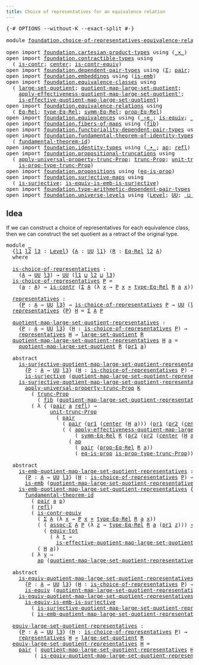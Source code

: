 ```yaml
---
title: Choice of representatives for an equivalence relation
---
```


<pre class="Agda"><a id="79" class="Symbol">{-#</a> <a id="83" class="Keyword">OPTIONS</a> <a id="91" class="Pragma">--without-K</a> <a id="103" class="Pragma">--exact-split</a> <a id="117" class="Symbol">#-}</a>

<a id="122" class="Keyword">module</a> <a id="129" href="foundation.choice-of-representatives-equivalence-relation.html" class="Module">foundation.choice-of-representatives-equivalence-relation</a> <a id="187" class="Keyword">where</a>

<a id="194" class="Keyword">open</a> <a id="199" class="Keyword">import</a> <a id="206" href="foundation.cartesian-product-types.html" class="Module">foundation.cartesian-product-types</a> <a id="241" class="Keyword">using</a> <a id="247" class="Symbol">(</a><a id="248" href="foundation-core.cartesian-product-types.html#590" class="Function Operator">_×_</a><a id="251" class="Symbol">)</a>
<a id="253" class="Keyword">open</a> <a id="258" class="Keyword">import</a> <a id="265" href="foundation.contractible-types.html" class="Module">foundation.contractible-types</a> <a id="295" class="Keyword">using</a>
  <a id="303" class="Symbol">(</a> <a id="305" href="foundation-core.contractible-types.html#1006" class="Function">is-contr</a><a id="313" class="Symbol">;</a> <a id="315" href="foundation-core.contractible-types.html#1098" class="Function">center</a><a id="321" class="Symbol">;</a> <a id="323" href="foundation-core.contractible-types.html#3304" class="Function">is-contr-equiv</a><a id="337" class="Symbol">)</a>
<a id="339" class="Keyword">open</a> <a id="344" class="Keyword">import</a> <a id="351" href="foundation.dependent-pair-types.html" class="Module">foundation.dependent-pair-types</a> <a id="383" class="Keyword">using</a> <a id="389" class="Symbol">(</a><a id="390" href="foundation-core.dependent-pair-types.html#515" class="Record">Σ</a><a id="391" class="Symbol">;</a> <a id="393" href="foundation-core.dependent-pair-types.html#588" class="InductiveConstructor">pair</a><a id="397" class="Symbol">;</a> <a id="399" href="foundation-core.dependent-pair-types.html#605" class="Field">pr1</a><a id="402" class="Symbol">;</a> <a id="404" href="foundation-core.dependent-pair-types.html#617" class="Field">pr2</a><a id="407" class="Symbol">)</a>
<a id="409" class="Keyword">open</a> <a id="414" class="Keyword">import</a> <a id="421" href="foundation.embeddings.html" class="Module">foundation.embeddings</a> <a id="443" class="Keyword">using</a> <a id="449" class="Symbol">(</a><a id="450" href="foundation-core.embeddings.html#992" class="Function">is-emb</a><a id="456" class="Symbol">)</a>
<a id="458" class="Keyword">open</a> <a id="463" class="Keyword">import</a> <a id="470" href="foundation.equivalence-classes.html" class="Module">foundation.equivalence-classes</a> <a id="501" class="Keyword">using</a>
  <a id="509" class="Symbol">(</a> <a id="511" href="foundation.equivalence-classes.html#2783" class="Function">large-set-quotient</a><a id="529" class="Symbol">;</a> <a id="531" href="foundation.equivalence-classes.html#2869" class="Function">quotient-map-large-set-quotient</a><a id="562" class="Symbol">;</a>
    <a id="568" href="foundation.equivalence-classes.html#7992" class="Function">apply-effectiveness-quotient-map-large-set-quotient&#39;</a><a id="620" class="Symbol">;</a>
    <a id="626" href="foundation.equivalence-classes.html#7370" class="Function">is-effective-quotient-map-large-set-quotient</a><a id="670" class="Symbol">)</a>
<a id="672" class="Keyword">open</a> <a id="677" class="Keyword">import</a> <a id="684" href="foundation.equivalence-relations.html" class="Module">foundation.equivalence-relations</a> <a id="717" class="Keyword">using</a>
  <a id="725" class="Symbol">(</a> <a id="727" href="foundation.equivalence-relations.html#970" class="Function">Eq-Rel</a><a id="733" class="Symbol">;</a> <a id="735" href="foundation.equivalence-relations.html#1187" class="Function">type-Eq-Rel</a><a id="746" class="Symbol">;</a> <a id="748" href="foundation.equivalence-relations.html#1842" class="Function">symm-Eq-Rel</a><a id="759" class="Symbol">;</a> <a id="761" href="foundation.equivalence-relations.html#1094" class="Function">prop-Eq-Rel</a><a id="772" class="Symbol">)</a>
<a id="774" class="Keyword">open</a> <a id="779" class="Keyword">import</a> <a id="786" href="foundation.equivalences.html" class="Module">foundation.equivalences</a> <a id="810" class="Keyword">using</a> <a id="816" class="Symbol">(</a><a id="817" href="foundation-core.equivalences.html#7869" class="Function Operator">_∘e_</a><a id="821" class="Symbol">;</a> <a id="823" href="foundation-core.equivalences.html#1556" class="Function">is-equiv</a><a id="831" class="Symbol">;</a> <a id="833" href="foundation-core.equivalences.html#1621" class="Function Operator">_≃_</a><a id="836" class="Symbol">)</a>
<a id="838" class="Keyword">open</a> <a id="843" class="Keyword">import</a> <a id="850" href="foundation.fibers-of-maps.html" class="Module">foundation.fibers-of-maps</a> <a id="876" class="Keyword">using</a> <a id="882" class="Symbol">(</a><a id="883" href="foundation-core.fibers-of-maps.html#942" class="Function">fib</a><a id="886" class="Symbol">)</a>
<a id="888" class="Keyword">open</a> <a id="893" class="Keyword">import</a> <a id="900" href="foundation.functoriality-dependent-pair-types.html" class="Module">foundation.functoriality-dependent-pair-types</a> <a id="946" class="Keyword">using</a> <a id="952" class="Symbol">(</a><a id="953" href="foundation-core.functoriality-dependent-pair-types.html#6817" class="Function">equiv-tot</a><a id="962" class="Symbol">)</a>
<a id="964" class="Keyword">open</a> <a id="969" class="Keyword">import</a> <a id="976" href="foundation.fundamental-theorem-of-identity-types.html" class="Module">foundation.fundamental-theorem-of-identity-types</a> <a id="1025" class="Keyword">using</a>
  <a id="1033" class="Symbol">(</a> <a id="1035" href="foundation-core.fundamental-theorem-of-identity-types.html#1904" class="Function">fundamental-theorem-id</a><a id="1057" class="Symbol">)</a>
<a id="1059" class="Keyword">open</a> <a id="1064" class="Keyword">import</a> <a id="1071" href="foundation.identity-types.html" class="Module">foundation.identity-types</a> <a id="1097" class="Keyword">using</a> <a id="1103" class="Symbol">(</a><a id="1104" href="foundation-core.identity-types.html#2425" class="Function Operator">_∙_</a><a id="1107" class="Symbol">;</a> <a id="1109" href="foundation-core.identity-types.html#4003" class="Function">ap</a><a id="1111" class="Symbol">;</a> <a id="1113" href="foundation-core.identity-types.html#1820" class="InductiveConstructor">refl</a><a id="1117" class="Symbol">)</a>
<a id="1119" class="Keyword">open</a> <a id="1124" class="Keyword">import</a> <a id="1131" href="foundation.propositional-truncations.html" class="Module">foundation.propositional-truncations</a> <a id="1168" class="Keyword">using</a>
  <a id="1176" class="Symbol">(</a> <a id="1178" href="foundation.propositional-truncations.html#5611" class="Function">apply-universal-property-trunc-Prop</a><a id="1213" class="Symbol">;</a> <a id="1215" href="foundation.propositional-truncations.html#2546" class="Function">trunc-Prop</a><a id="1225" class="Symbol">;</a> <a id="1227" href="foundation.propositional-truncations.html#2132" class="Function">unit-trunc-Prop</a><a id="1242" class="Symbol">;</a>
    <a id="1248" href="foundation.propositional-truncations.html#2227" class="Function">is-prop-type-trunc-Prop</a><a id="1271" class="Symbol">)</a>
<a id="1273" class="Keyword">open</a> <a id="1278" class="Keyword">import</a> <a id="1285" href="foundation.propositions.html" class="Module">foundation.propositions</a> <a id="1309" class="Keyword">using</a> <a id="1315" class="Symbol">(</a><a id="1316" href="foundation-core.propositions.html#2719" class="Function">eq-is-prop</a><a id="1326" class="Symbol">)</a>
<a id="1328" class="Keyword">open</a> <a id="1333" class="Keyword">import</a> <a id="1340" href="foundation.surjective-maps.html" class="Module">foundation.surjective-maps</a> <a id="1367" class="Keyword">using</a>
  <a id="1375" class="Symbol">(</a> <a id="1377" href="foundation.surjective-maps.html#1919" class="Function">is-surjective</a><a id="1390" class="Symbol">;</a> <a id="1392" href="foundation.surjective-maps.html#6400" class="Function">is-equiv-is-emb-is-surjective</a><a id="1421" class="Symbol">)</a>
<a id="1423" class="Keyword">open</a> <a id="1428" class="Keyword">import</a> <a id="1435" href="foundation.type-arithmetic-dependent-pair-types.html" class="Module">foundation.type-arithmetic-dependent-pair-types</a> <a id="1483" class="Keyword">using</a> <a id="1489" class="Symbol">(</a><a id="1490" href="foundation-core.type-arithmetic-dependent-pair-types.html#5675" class="Function">assoc-Σ</a><a id="1497" class="Symbol">)</a>
<a id="1499" class="Keyword">open</a> <a id="1504" class="Keyword">import</a> <a id="1511" href="foundation.universe-levels.html" class="Module">foundation.universe-levels</a> <a id="1538" class="Keyword">using</a> <a id="1544" class="Symbol">(</a><a id="1545" href="Agda.Primitive.html#597" class="Postulate">Level</a><a id="1550" class="Symbol">;</a> <a id="1552" href="foundation-core.universe-levels.html#235" class="Primitive">UU</a><a id="1554" class="Symbol">;</a> <a id="1556" href="Agda.Primitive.html#810" class="Primitive Operator">_⊔_</a><a id="1559" class="Symbol">)</a>
</pre>
## Idea

If we can construct a choice of representatives for each equivalence class, then we can construct the set quotient as a retract of the original type.

<pre class="Agda"><a id="1734" class="Keyword">module</a> <a id="1741" href="foundation.choice-of-representatives-equivalence-relation.html#1741" class="Module">_</a>
  <a id="1745" class="Symbol">{</a><a id="1746" href="foundation.choice-of-representatives-equivalence-relation.html#1746" class="Bound">l1</a> <a id="1749" href="foundation.choice-of-representatives-equivalence-relation.html#1749" class="Bound">l2</a> <a id="1752" href="foundation.choice-of-representatives-equivalence-relation.html#1752" class="Bound">l3</a> <a id="1755" class="Symbol">:</a> <a id="1757" href="Agda.Primitive.html#597" class="Postulate">Level</a><a id="1762" class="Symbol">}</a> <a id="1764" class="Symbol">{</a><a id="1765" href="foundation.choice-of-representatives-equivalence-relation.html#1765" class="Bound">A</a> <a id="1767" class="Symbol">:</a> <a id="1769" href="foundation-core.universe-levels.html#235" class="Primitive">UU</a> <a id="1772" href="foundation.choice-of-representatives-equivalence-relation.html#1746" class="Bound">l1</a><a id="1774" class="Symbol">}</a> <a id="1776" class="Symbol">(</a><a id="1777" href="foundation.choice-of-representatives-equivalence-relation.html#1777" class="Bound">R</a> <a id="1779" class="Symbol">:</a> <a id="1781" href="foundation.equivalence-relations.html#970" class="Function">Eq-Rel</a> <a id="1788" href="foundation.choice-of-representatives-equivalence-relation.html#1749" class="Bound">l2</a> <a id="1791" href="foundation.choice-of-representatives-equivalence-relation.html#1765" class="Bound">A</a><a id="1792" class="Symbol">)</a>
  <a id="1796" class="Keyword">where</a>
    
  <a id="1809" href="foundation.choice-of-representatives-equivalence-relation.html#1809" class="Function">is-choice-of-representatives</a> <a id="1838" class="Symbol">:</a>
    <a id="1844" class="Symbol">(</a><a id="1845" href="foundation.choice-of-representatives-equivalence-relation.html#1765" class="Bound">A</a> <a id="1847" class="Symbol">→</a> <a id="1849" href="foundation-core.universe-levels.html#235" class="Primitive">UU</a> <a id="1852" href="foundation.choice-of-representatives-equivalence-relation.html#1752" class="Bound">l3</a><a id="1854" class="Symbol">)</a> <a id="1856" class="Symbol">→</a> <a id="1858" href="foundation-core.universe-levels.html#235" class="Primitive">UU</a> <a id="1861" class="Symbol">(</a><a id="1862" href="foundation.choice-of-representatives-equivalence-relation.html#1746" class="Bound">l1</a> <a id="1865" href="Agda.Primitive.html#810" class="Primitive Operator">⊔</a> <a id="1867" href="foundation.choice-of-representatives-equivalence-relation.html#1749" class="Bound">l2</a> <a id="1870" href="Agda.Primitive.html#810" class="Primitive Operator">⊔</a> <a id="1872" href="foundation.choice-of-representatives-equivalence-relation.html#1752" class="Bound">l3</a><a id="1874" class="Symbol">)</a>
  <a id="1878" href="foundation.choice-of-representatives-equivalence-relation.html#1809" class="Function">is-choice-of-representatives</a> <a id="1907" href="foundation.choice-of-representatives-equivalence-relation.html#1907" class="Bound">P</a> <a id="1909" class="Symbol">=</a>
    <a id="1915" class="Symbol">(</a><a id="1916" href="foundation.choice-of-representatives-equivalence-relation.html#1916" class="Bound">a</a> <a id="1918" class="Symbol">:</a> <a id="1920" href="foundation.choice-of-representatives-equivalence-relation.html#1765" class="Bound">A</a><a id="1921" class="Symbol">)</a> <a id="1923" class="Symbol">→</a> <a id="1925" href="foundation-core.contractible-types.html#1006" class="Function">is-contr</a> <a id="1934" class="Symbol">(</a><a id="1935" href="foundation-core.dependent-pair-types.html#515" class="Record">Σ</a> <a id="1937" href="foundation.choice-of-representatives-equivalence-relation.html#1765" class="Bound">A</a> <a id="1939" class="Symbol">(λ</a> <a id="1942" href="foundation.choice-of-representatives-equivalence-relation.html#1942" class="Bound">x</a> <a id="1944" class="Symbol">→</a> <a id="1946" href="foundation.choice-of-representatives-equivalence-relation.html#1907" class="Bound">P</a> <a id="1948" href="foundation.choice-of-representatives-equivalence-relation.html#1942" class="Bound">x</a> <a id="1950" href="foundation-core.cartesian-product-types.html#590" class="Function Operator">×</a> <a id="1952" href="foundation.equivalence-relations.html#1187" class="Function">type-Eq-Rel</a> <a id="1964" href="foundation.choice-of-representatives-equivalence-relation.html#1777" class="Bound">R</a> <a id="1966" href="foundation.choice-of-representatives-equivalence-relation.html#1916" class="Bound">a</a> <a id="1968" href="foundation.choice-of-representatives-equivalence-relation.html#1942" class="Bound">x</a><a id="1969" class="Symbol">))</a>
  
  <a id="1977" href="foundation.choice-of-representatives-equivalence-relation.html#1977" class="Function">representatives</a> <a id="1993" class="Symbol">:</a>
    <a id="1999" class="Symbol">{</a><a id="2000" href="foundation.choice-of-representatives-equivalence-relation.html#2000" class="Bound">P</a> <a id="2002" class="Symbol">:</a> <a id="2004" href="foundation.choice-of-representatives-equivalence-relation.html#1765" class="Bound">A</a> <a id="2006" class="Symbol">→</a> <a id="2008" href="foundation-core.universe-levels.html#235" class="Primitive">UU</a> <a id="2011" href="foundation.choice-of-representatives-equivalence-relation.html#1752" class="Bound">l3</a><a id="2013" class="Symbol">}</a> <a id="2015" class="Symbol">→</a> <a id="2017" href="foundation.choice-of-representatives-equivalence-relation.html#1809" class="Function">is-choice-of-representatives</a> <a id="2046" href="foundation.choice-of-representatives-equivalence-relation.html#2000" class="Bound">P</a> <a id="2048" class="Symbol">→</a> <a id="2050" href="foundation-core.universe-levels.html#235" class="Primitive">UU</a> <a id="2053" class="Symbol">(</a><a id="2054" href="foundation.choice-of-representatives-equivalence-relation.html#1746" class="Bound">l1</a> <a id="2057" href="Agda.Primitive.html#810" class="Primitive Operator">⊔</a> <a id="2059" href="foundation.choice-of-representatives-equivalence-relation.html#1752" class="Bound">l3</a><a id="2061" class="Symbol">)</a>
  <a id="2065" href="foundation.choice-of-representatives-equivalence-relation.html#1977" class="Function">representatives</a> <a id="2081" class="Symbol">{</a><a id="2082" href="foundation.choice-of-representatives-equivalence-relation.html#2082" class="Bound">P</a><a id="2083" class="Symbol">}</a> <a id="2085" href="foundation.choice-of-representatives-equivalence-relation.html#2085" class="Bound">H</a> <a id="2087" class="Symbol">=</a> <a id="2089" href="foundation-core.dependent-pair-types.html#515" class="Record">Σ</a> <a id="2091" href="foundation.choice-of-representatives-equivalence-relation.html#1765" class="Bound">A</a> <a id="2093" href="foundation.choice-of-representatives-equivalence-relation.html#2082" class="Bound">P</a>
  
  <a id="2100" href="foundation.choice-of-representatives-equivalence-relation.html#2100" class="Function">quotient-map-large-set-quotient-representatives</a> <a id="2148" class="Symbol">:</a>
    <a id="2154" class="Symbol">{</a><a id="2155" href="foundation.choice-of-representatives-equivalence-relation.html#2155" class="Bound">P</a> <a id="2157" class="Symbol">:</a> <a id="2159" href="foundation.choice-of-representatives-equivalence-relation.html#1765" class="Bound">A</a> <a id="2161" class="Symbol">→</a> <a id="2163" href="foundation-core.universe-levels.html#235" class="Primitive">UU</a> <a id="2166" href="foundation.choice-of-representatives-equivalence-relation.html#1752" class="Bound">l3</a><a id="2168" class="Symbol">}</a> <a id="2170" class="Symbol">(</a><a id="2171" href="foundation.choice-of-representatives-equivalence-relation.html#2171" class="Bound">H</a> <a id="2173" class="Symbol">:</a> <a id="2175" href="foundation.choice-of-representatives-equivalence-relation.html#1809" class="Function">is-choice-of-representatives</a> <a id="2204" href="foundation.choice-of-representatives-equivalence-relation.html#2155" class="Bound">P</a><a id="2205" class="Symbol">)</a> <a id="2207" class="Symbol">→</a>
    <a id="2213" href="foundation.choice-of-representatives-equivalence-relation.html#1977" class="Function">representatives</a> <a id="2229" href="foundation.choice-of-representatives-equivalence-relation.html#2171" class="Bound">H</a> <a id="2231" class="Symbol">→</a> <a id="2233" href="foundation.equivalence-classes.html#2783" class="Function">large-set-quotient</a> <a id="2252" href="foundation.choice-of-representatives-equivalence-relation.html#1777" class="Bound">R</a>
  <a id="2256" href="foundation.choice-of-representatives-equivalence-relation.html#2100" class="Function">quotient-map-large-set-quotient-representatives</a> <a id="2304" href="foundation.choice-of-representatives-equivalence-relation.html#2304" class="Bound">H</a> <a id="2306" href="foundation.choice-of-representatives-equivalence-relation.html#2306" class="Bound">a</a> <a id="2308" class="Symbol">=</a>
    <a id="2314" href="foundation.equivalence-classes.html#2869" class="Function">quotient-map-large-set-quotient</a> <a id="2346" href="foundation.choice-of-representatives-equivalence-relation.html#1777" class="Bound">R</a> <a id="2348" class="Symbol">(</a><a id="2349" href="foundation-core.dependent-pair-types.html#605" class="Field">pr1</a> <a id="2353" href="foundation.choice-of-representatives-equivalence-relation.html#2306" class="Bound">a</a><a id="2354" class="Symbol">)</a>

  <a id="2359" class="Keyword">abstract</a>
    <a id="2372" href="foundation.choice-of-representatives-equivalence-relation.html#2372" class="Function">is-surjective-quotient-map-large-set-quotient-representatives</a> <a id="2434" class="Symbol">:</a>
      <a id="2442" class="Symbol">{</a><a id="2443" href="foundation.choice-of-representatives-equivalence-relation.html#2443" class="Bound">P</a> <a id="2445" class="Symbol">:</a> <a id="2447" href="foundation.choice-of-representatives-equivalence-relation.html#1765" class="Bound">A</a> <a id="2449" class="Symbol">→</a> <a id="2451" href="foundation-core.universe-levels.html#235" class="Primitive">UU</a> <a id="2454" href="foundation.choice-of-representatives-equivalence-relation.html#1752" class="Bound">l3</a><a id="2456" class="Symbol">}</a> <a id="2458" class="Symbol">(</a><a id="2459" href="foundation.choice-of-representatives-equivalence-relation.html#2459" class="Bound">H</a> <a id="2461" class="Symbol">:</a> <a id="2463" href="foundation.choice-of-representatives-equivalence-relation.html#1809" class="Function">is-choice-of-representatives</a> <a id="2492" href="foundation.choice-of-representatives-equivalence-relation.html#2443" class="Bound">P</a><a id="2493" class="Symbol">)</a> <a id="2495" class="Symbol">→</a>
      <a id="2503" href="foundation.surjective-maps.html#1919" class="Function">is-surjective</a> <a id="2517" class="Symbol">(</a><a id="2518" href="foundation.choice-of-representatives-equivalence-relation.html#2100" class="Function">quotient-map-large-set-quotient-representatives</a> <a id="2566" href="foundation.choice-of-representatives-equivalence-relation.html#2459" class="Bound">H</a><a id="2567" class="Symbol">)</a>
    <a id="2573" href="foundation.choice-of-representatives-equivalence-relation.html#2372" class="Function">is-surjective-quotient-map-large-set-quotient-representatives</a> <a id="2635" href="foundation.choice-of-representatives-equivalence-relation.html#2635" class="Bound">H</a> <a id="2637" class="Symbol">(</a><a id="2638" href="foundation-core.dependent-pair-types.html#588" class="InductiveConstructor">pair</a> <a id="2643" href="foundation.choice-of-representatives-equivalence-relation.html#2643" class="Bound">Q</a> <a id="2645" href="foundation.choice-of-representatives-equivalence-relation.html#2645" class="Bound">K</a><a id="2646" class="Symbol">)</a> <a id="2648" class="Symbol">=</a>
      <a id="2656" href="foundation.propositional-truncations.html#5611" class="Function">apply-universal-property-trunc-Prop</a> <a id="2692" href="foundation.choice-of-representatives-equivalence-relation.html#2645" class="Bound">K</a>
        <a id="2702" class="Symbol">(</a> <a id="2704" href="foundation.propositional-truncations.html#2546" class="Function">trunc-Prop</a>
          <a id="2725" class="Symbol">(</a> <a id="2727" href="foundation-core.fibers-of-maps.html#942" class="Function">fib</a> <a id="2731" class="Symbol">(</a><a id="2732" href="foundation.choice-of-representatives-equivalence-relation.html#2100" class="Function">quotient-map-large-set-quotient-representatives</a> <a id="2780" href="foundation.choice-of-representatives-equivalence-relation.html#2635" class="Bound">H</a><a id="2781" class="Symbol">)</a> <a id="2783" class="Symbol">(</a><a id="2784" href="foundation-core.dependent-pair-types.html#588" class="InductiveConstructor">pair</a> <a id="2789" href="foundation.choice-of-representatives-equivalence-relation.html#2643" class="Bound">Q</a> <a id="2791" href="foundation.choice-of-representatives-equivalence-relation.html#2645" class="Bound">K</a><a id="2792" class="Symbol">)))</a>
        <a id="2804" class="Symbol">(</a> <a id="2806" class="Symbol">λ</a> <a id="2808" class="Symbol">{</a> <a id="2810" class="Symbol">(</a><a id="2811" href="foundation-core.dependent-pair-types.html#588" class="InductiveConstructor">pair</a> <a id="2816" href="foundation.choice-of-representatives-equivalence-relation.html#2816" class="Bound">a</a> <a id="2818" href="foundation-core.identity-types.html#1820" class="InductiveConstructor">refl</a><a id="2822" class="Symbol">)</a> <a id="2824" class="Symbol">→</a>
              <a id="2840" href="foundation.propositional-truncations.html#2132" class="Function">unit-trunc-Prop</a>
                <a id="2872" class="Symbol">(</a> <a id="2874" href="foundation-core.dependent-pair-types.html#588" class="InductiveConstructor">pair</a>
                  <a id="2897" class="Symbol">(</a> <a id="2899" href="foundation-core.dependent-pair-types.html#588" class="InductiveConstructor">pair</a> <a id="2904" class="Symbol">(</a><a id="2905" href="foundation-core.dependent-pair-types.html#605" class="Field">pr1</a> <a id="2909" class="Symbol">(</a><a id="2910" href="foundation-core.contractible-types.html#1098" class="Function">center</a> <a id="2917" class="Symbol">(</a><a id="2918" href="foundation.choice-of-representatives-equivalence-relation.html#2635" class="Bound">H</a> <a id="2920" href="foundation.choice-of-representatives-equivalence-relation.html#2816" class="Bound">a</a><a id="2921" class="Symbol">)))</a> <a id="2925" class="Symbol">(</a><a id="2926" href="foundation-core.dependent-pair-types.html#605" class="Field">pr1</a> <a id="2930" class="Symbol">(</a><a id="2931" href="foundation-core.dependent-pair-types.html#617" class="Field">pr2</a> <a id="2935" class="Symbol">(</a><a id="2936" href="foundation-core.contractible-types.html#1098" class="Function">center</a> <a id="2943" class="Symbol">(</a><a id="2944" href="foundation.choice-of-representatives-equivalence-relation.html#2635" class="Bound">H</a> <a id="2946" href="foundation.choice-of-representatives-equivalence-relation.html#2816" class="Bound">a</a><a id="2947" class="Symbol">)))))</a>
                  <a id="2971" class="Symbol">(</a> <a id="2973" class="Symbol">(</a> <a id="2975" href="foundation.equivalence-classes.html#7992" class="Function">apply-effectiveness-quotient-map-large-set-quotient&#39;</a> <a id="3028" href="foundation.choice-of-representatives-equivalence-relation.html#1777" class="Bound">R</a>
                      <a id="3052" class="Symbol">(</a> <a id="3054" href="foundation.equivalence-relations.html#1842" class="Function">symm-Eq-Rel</a> <a id="3066" href="foundation.choice-of-representatives-equivalence-relation.html#1777" class="Bound">R</a> <a id="3068" class="Symbol">(</a><a id="3069" href="foundation-core.dependent-pair-types.html#617" class="Field">pr2</a> <a id="3073" class="Symbol">(</a><a id="3074" href="foundation-core.dependent-pair-types.html#617" class="Field">pr2</a> <a id="3078" class="Symbol">(</a><a id="3079" href="foundation-core.contractible-types.html#1098" class="Function">center</a> <a id="3086" class="Symbol">(</a><a id="3087" href="foundation.choice-of-representatives-equivalence-relation.html#2635" class="Bound">H</a> <a id="3089" href="foundation.choice-of-representatives-equivalence-relation.html#2816" class="Bound">a</a><a id="3090" class="Symbol">))))))</a> <a id="3097" href="foundation-core.identity-types.html#2425" class="Function Operator">∙</a>
                    <a id="3119" class="Symbol">(</a> <a id="3121" href="foundation-core.identity-types.html#4003" class="Function">ap</a>
                      <a id="3146" class="Symbol">(</a> <a id="3148" href="foundation-core.dependent-pair-types.html#588" class="InductiveConstructor">pair</a> <a id="3153" class="Symbol">(</a><a id="3154" href="foundation.equivalence-relations.html#1094" class="Function">prop-Eq-Rel</a> <a id="3166" href="foundation.choice-of-representatives-equivalence-relation.html#1777" class="Bound">R</a> <a id="3168" href="foundation.choice-of-representatives-equivalence-relation.html#2816" class="Bound">a</a><a id="3169" class="Symbol">))</a>
                      <a id="3194" class="Symbol">(</a> <a id="3196" href="foundation-core.propositions.html#2719" class="Function">eq-is-prop</a> <a id="3207" href="foundation.propositional-truncations.html#2227" class="Function">is-prop-type-trunc-Prop</a><a id="3230" class="Symbol">))))})</a>

  <a id="3240" class="Keyword">abstract</a>
    <a id="3253" href="foundation.choice-of-representatives-equivalence-relation.html#3253" class="Function">is-emb-quotient-map-large-set-quotient-representatives</a> <a id="3308" class="Symbol">:</a>
      <a id="3316" class="Symbol">{</a><a id="3317" href="foundation.choice-of-representatives-equivalence-relation.html#3317" class="Bound">P</a> <a id="3319" class="Symbol">:</a> <a id="3321" href="foundation.choice-of-representatives-equivalence-relation.html#1765" class="Bound">A</a> <a id="3323" class="Symbol">→</a> <a id="3325" href="foundation-core.universe-levels.html#235" class="Primitive">UU</a> <a id="3328" href="foundation.choice-of-representatives-equivalence-relation.html#1752" class="Bound">l3</a><a id="3330" class="Symbol">}</a> <a id="3332" class="Symbol">(</a><a id="3333" href="foundation.choice-of-representatives-equivalence-relation.html#3333" class="Bound">H</a> <a id="3335" class="Symbol">:</a> <a id="3337" href="foundation.choice-of-representatives-equivalence-relation.html#1809" class="Function">is-choice-of-representatives</a> <a id="3366" href="foundation.choice-of-representatives-equivalence-relation.html#3317" class="Bound">P</a><a id="3367" class="Symbol">)</a> <a id="3369" class="Symbol">→</a>
      <a id="3377" href="foundation-core.embeddings.html#992" class="Function">is-emb</a> <a id="3384" class="Symbol">(</a><a id="3385" href="foundation.choice-of-representatives-equivalence-relation.html#2100" class="Function">quotient-map-large-set-quotient-representatives</a> <a id="3433" href="foundation.choice-of-representatives-equivalence-relation.html#3333" class="Bound">H</a><a id="3434" class="Symbol">)</a>
    <a id="3440" href="foundation.choice-of-representatives-equivalence-relation.html#3253" class="Function">is-emb-quotient-map-large-set-quotient-representatives</a> <a id="3495" class="Symbol">{</a><a id="3496" href="foundation.choice-of-representatives-equivalence-relation.html#3496" class="Bound">P</a><a id="3497" class="Symbol">}</a> <a id="3499" href="foundation.choice-of-representatives-equivalence-relation.html#3499" class="Bound">H</a> <a id="3501" class="Symbol">(</a><a id="3502" href="foundation-core.dependent-pair-types.html#588" class="InductiveConstructor">pair</a> <a id="3507" href="foundation.choice-of-representatives-equivalence-relation.html#3507" class="Bound">a</a> <a id="3509" href="foundation.choice-of-representatives-equivalence-relation.html#3509" class="Bound">p</a><a id="3510" class="Symbol">)</a> <a id="3512" class="Symbol">=</a>
      <a id="3520" href="foundation-core.fundamental-theorem-of-identity-types.html#1904" class="Function">fundamental-theorem-id</a>
        <a id="3551" class="Symbol">(</a> <a id="3553" href="foundation-core.dependent-pair-types.html#588" class="InductiveConstructor">pair</a> <a id="3558" href="foundation.choice-of-representatives-equivalence-relation.html#3507" class="Bound">a</a> <a id="3560" href="foundation.choice-of-representatives-equivalence-relation.html#3509" class="Bound">p</a><a id="3561" class="Symbol">)</a>
        <a id="3571" class="Symbol">(</a> <a id="3573" href="foundation-core.identity-types.html#1820" class="InductiveConstructor">refl</a><a id="3577" class="Symbol">)</a>
        <a id="3587" class="Symbol">(</a> <a id="3589" href="foundation-core.contractible-types.html#3304" class="Function">is-contr-equiv</a>
          <a id="3614" class="Symbol">(</a> <a id="3616" href="foundation-core.dependent-pair-types.html#515" class="Record">Σ</a> <a id="3618" href="foundation.choice-of-representatives-equivalence-relation.html#1765" class="Bound">A</a> <a id="3620" class="Symbol">(λ</a> <a id="3623" href="foundation.choice-of-representatives-equivalence-relation.html#3623" class="Bound">x</a> <a id="3625" class="Symbol">→</a> <a id="3627" href="foundation.choice-of-representatives-equivalence-relation.html#3496" class="Bound">P</a> <a id="3629" href="foundation.choice-of-representatives-equivalence-relation.html#3623" class="Bound">x</a> <a id="3631" href="foundation-core.cartesian-product-types.html#590" class="Function Operator">×</a> <a id="3633" href="foundation.equivalence-relations.html#1187" class="Function">type-Eq-Rel</a> <a id="3645" href="foundation.choice-of-representatives-equivalence-relation.html#1777" class="Bound">R</a> <a id="3647" href="foundation.choice-of-representatives-equivalence-relation.html#3507" class="Bound">a</a> <a id="3649" href="foundation.choice-of-representatives-equivalence-relation.html#3623" class="Bound">x</a><a id="3650" class="Symbol">))</a>
          <a id="3663" class="Symbol">(</a> <a id="3665" class="Symbol">(</a> <a id="3667" href="foundation-core.type-arithmetic-dependent-pair-types.html#5675" class="Function">assoc-Σ</a> <a id="3675" href="foundation.choice-of-representatives-equivalence-relation.html#1765" class="Bound">A</a> <a id="3677" href="foundation.choice-of-representatives-equivalence-relation.html#3496" class="Bound">P</a> <a id="3679" class="Symbol">(λ</a> <a id="3682" href="foundation.choice-of-representatives-equivalence-relation.html#3682" class="Bound">z</a> <a id="3684" class="Symbol">→</a> <a id="3686" href="foundation.equivalence-relations.html#1187" class="Function">type-Eq-Rel</a> <a id="3698" href="foundation.choice-of-representatives-equivalence-relation.html#1777" class="Bound">R</a> <a id="3700" href="foundation.choice-of-representatives-equivalence-relation.html#3507" class="Bound">a</a> <a id="3702" class="Symbol">(</a><a id="3703" href="foundation-core.dependent-pair-types.html#605" class="Field">pr1</a> <a id="3707" href="foundation.choice-of-representatives-equivalence-relation.html#3682" class="Bound">z</a><a id="3708" class="Symbol">)))</a> <a id="3712" href="foundation-core.equivalences.html#7869" class="Function Operator">∘e</a>
            <a id="3727" class="Symbol">(</a> <a id="3729" href="foundation-core.functoriality-dependent-pair-types.html#6817" class="Function">equiv-tot</a>
              <a id="3753" class="Symbol">(</a> <a id="3755" class="Symbol">λ</a> <a id="3757" href="foundation.choice-of-representatives-equivalence-relation.html#3757" class="Bound">t</a> <a id="3759" class="Symbol">→</a>
                <a id="3777" href="foundation.equivalence-classes.html#7370" class="Function">is-effective-quotient-map-large-set-quotient</a> <a id="3822" href="foundation.choice-of-representatives-equivalence-relation.html#1777" class="Bound">R</a> <a id="3824" href="foundation.choice-of-representatives-equivalence-relation.html#3507" class="Bound">a</a> <a id="3826" class="Symbol">(</a><a id="3827" href="foundation-core.dependent-pair-types.html#605" class="Field">pr1</a> <a id="3831" href="foundation.choice-of-representatives-equivalence-relation.html#3757" class="Bound">t</a><a id="3832" class="Symbol">))))</a>
          <a id="3847" class="Symbol">(</a> <a id="3849" href="foundation.choice-of-representatives-equivalence-relation.html#3499" class="Bound">H</a> <a id="3851" href="foundation.choice-of-representatives-equivalence-relation.html#3507" class="Bound">a</a><a id="3852" class="Symbol">))</a>
        <a id="3863" class="Symbol">(</a> <a id="3865" class="Symbol">λ</a> <a id="3867" href="foundation.choice-of-representatives-equivalence-relation.html#3867" class="Bound">y</a> <a id="3869" class="Symbol">→</a>
          <a id="3881" href="foundation-core.identity-types.html#4003" class="Function">ap</a> <a id="3884" class="Symbol">(</a><a id="3885" href="foundation.choice-of-representatives-equivalence-relation.html#2100" class="Function">quotient-map-large-set-quotient-representatives</a> <a id="3933" href="foundation.choice-of-representatives-equivalence-relation.html#3499" class="Bound">H</a><a id="3934" class="Symbol">)</a> <a id="3936" class="Symbol">{</a><a id="3937" href="foundation-core.dependent-pair-types.html#588" class="InductiveConstructor">pair</a> <a id="3942" href="foundation.choice-of-representatives-equivalence-relation.html#3507" class="Bound">a</a> <a id="3944" href="foundation.choice-of-representatives-equivalence-relation.html#3509" class="Bound">p</a><a id="3945" class="Symbol">}</a> <a id="3947" class="Symbol">{</a><a id="3948" href="foundation.choice-of-representatives-equivalence-relation.html#3867" class="Bound">y</a><a id="3949" class="Symbol">})</a>

  <a id="3955" class="Keyword">abstract</a>
    <a id="3968" href="foundation.choice-of-representatives-equivalence-relation.html#3968" class="Function">is-equiv-quotient-map-large-set-quotient-representatives</a> <a id="4025" class="Symbol">:</a>
      <a id="4033" class="Symbol">{</a><a id="4034" href="foundation.choice-of-representatives-equivalence-relation.html#4034" class="Bound">P</a> <a id="4036" class="Symbol">:</a> <a id="4038" href="foundation.choice-of-representatives-equivalence-relation.html#1765" class="Bound">A</a> <a id="4040" class="Symbol">→</a> <a id="4042" href="foundation-core.universe-levels.html#235" class="Primitive">UU</a> <a id="4045" href="foundation.choice-of-representatives-equivalence-relation.html#1752" class="Bound">l3</a><a id="4047" class="Symbol">}</a> <a id="4049" class="Symbol">(</a><a id="4050" href="foundation.choice-of-representatives-equivalence-relation.html#4050" class="Bound">H</a> <a id="4052" class="Symbol">:</a> <a id="4054" href="foundation.choice-of-representatives-equivalence-relation.html#1809" class="Function">is-choice-of-representatives</a> <a id="4083" href="foundation.choice-of-representatives-equivalence-relation.html#4034" class="Bound">P</a><a id="4084" class="Symbol">)</a> <a id="4086" class="Symbol">→</a>
      <a id="4094" href="foundation-core.equivalences.html#1556" class="Function">is-equiv</a> <a id="4103" class="Symbol">(</a><a id="4104" href="foundation.choice-of-representatives-equivalence-relation.html#2100" class="Function">quotient-map-large-set-quotient-representatives</a> <a id="4152" href="foundation.choice-of-representatives-equivalence-relation.html#4050" class="Bound">H</a><a id="4153" class="Symbol">)</a>
    <a id="4159" href="foundation.choice-of-representatives-equivalence-relation.html#3968" class="Function">is-equiv-quotient-map-large-set-quotient-representatives</a> <a id="4216" href="foundation.choice-of-representatives-equivalence-relation.html#4216" class="Bound">H</a> <a id="4218" class="Symbol">=</a>
      <a id="4226" href="foundation.surjective-maps.html#6400" class="Function">is-equiv-is-emb-is-surjective</a>
        <a id="4264" class="Symbol">(</a> <a id="4266" href="foundation.choice-of-representatives-equivalence-relation.html#2372" class="Function">is-surjective-quotient-map-large-set-quotient-representatives</a> <a id="4328" href="foundation.choice-of-representatives-equivalence-relation.html#4216" class="Bound">H</a><a id="4329" class="Symbol">)</a>
        <a id="4339" class="Symbol">(</a> <a id="4341" href="foundation.choice-of-representatives-equivalence-relation.html#3253" class="Function">is-emb-quotient-map-large-set-quotient-representatives</a> <a id="4396" href="foundation.choice-of-representatives-equivalence-relation.html#4216" class="Bound">H</a><a id="4397" class="Symbol">)</a>

  <a id="4402" href="foundation.choice-of-representatives-equivalence-relation.html#4402" class="Function">equiv-large-set-quotient-representatives</a> <a id="4443" class="Symbol">:</a>
    <a id="4449" class="Symbol">{</a><a id="4450" href="foundation.choice-of-representatives-equivalence-relation.html#4450" class="Bound">P</a> <a id="4452" class="Symbol">:</a> <a id="4454" href="foundation.choice-of-representatives-equivalence-relation.html#1765" class="Bound">A</a> <a id="4456" class="Symbol">→</a> <a id="4458" href="foundation-core.universe-levels.html#235" class="Primitive">UU</a> <a id="4461" href="foundation.choice-of-representatives-equivalence-relation.html#1752" class="Bound">l3</a><a id="4463" class="Symbol">}</a> <a id="4465" class="Symbol">(</a><a id="4466" href="foundation.choice-of-representatives-equivalence-relation.html#4466" class="Bound">H</a> <a id="4468" class="Symbol">:</a> <a id="4470" href="foundation.choice-of-representatives-equivalence-relation.html#1809" class="Function">is-choice-of-representatives</a> <a id="4499" href="foundation.choice-of-representatives-equivalence-relation.html#4450" class="Bound">P</a><a id="4500" class="Symbol">)</a> <a id="4502" class="Symbol">→</a>
    <a id="4508" href="foundation.choice-of-representatives-equivalence-relation.html#1977" class="Function">representatives</a> <a id="4524" href="foundation.choice-of-representatives-equivalence-relation.html#4466" class="Bound">H</a> <a id="4526" href="foundation-core.equivalences.html#1621" class="Function Operator">≃</a> <a id="4528" href="foundation.equivalence-classes.html#2783" class="Function">large-set-quotient</a> <a id="4547" href="foundation.choice-of-representatives-equivalence-relation.html#1777" class="Bound">R</a>
  <a id="4551" href="foundation.choice-of-representatives-equivalence-relation.html#4402" class="Function">equiv-large-set-quotient-representatives</a> <a id="4592" href="foundation.choice-of-representatives-equivalence-relation.html#4592" class="Bound">H</a> <a id="4594" class="Symbol">=</a>
    <a id="4600" href="foundation-core.dependent-pair-types.html#588" class="InductiveConstructor">pair</a> <a id="4605" class="Symbol">(</a> <a id="4607" href="foundation.choice-of-representatives-equivalence-relation.html#2100" class="Function">quotient-map-large-set-quotient-representatives</a> <a id="4655" href="foundation.choice-of-representatives-equivalence-relation.html#4592" class="Bound">H</a><a id="4656" class="Symbol">)</a>
         <a id="4667" class="Symbol">(</a> <a id="4669" href="foundation.choice-of-representatives-equivalence-relation.html#3968" class="Function">is-equiv-quotient-map-large-set-quotient-representatives</a> <a id="4726" href="foundation.choice-of-representatives-equivalence-relation.html#4592" class="Bound">H</a><a id="4727" class="Symbol">)</a>
</pre>